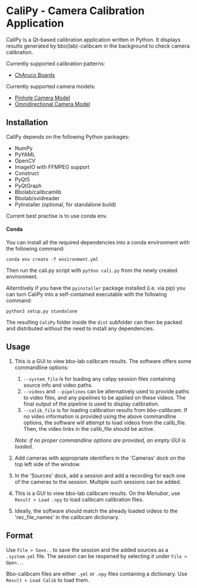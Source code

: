 CaliPy - Camera Calibration Application
=======================================

CaliPy is a Qt-based calibration application written in Python. It displays results generated by bbo(lab)-calibcam in the background to check camera calibration.

Currently supported calibration patterns:

  - [ChAruco Boards](https://docs.opencv.org/3.4.6/da/d13/tutorial_aruco_calibration.html)

Currently supported camera models:

  - [Pinhole Camera Model](https://docs.opencv.org/3.4.6/d9/d0c/group__calib3d.html#details)
  - [Omnidirectional Camera Model](https://docs.opencv.org/3.4.6/d3/ddc/group__ccalib.html)

Installation
------------

CaliPy depends on the following Python packages:

  - NumPy
  - PyYAML
  - OpenCV
  - ImageIO with FFMPEG support
  - Construct
  - PyQt5
  - PyQtGraph
  - Bbolab/calibcamlib
  - Bbolab/svidreader
  - PyInstaller (optional, for standalone build)

Current best practise is to use conda env.
#### Conda

You can install all the required dependencies into a conda environment with the following command:

    conda env create -f environment.yml

Then run the cali.py script with `python cali.py` from the newly created environment.

Alterntively if you have the ```pyinstaller``` package installed (i.e. via pip) you can turn CaliPy into a self-contained executable with the following command:

    python3 setup.py standalone

The resulting ```CaliPy``` folder inside the ```dist``` subfolder can then be packed and distributed without the need to install any dependencies.



Usage
-----
1. This is a GUI to view bbo-lab calibcam results. The software offers some commandline options:
   1. `--system_file` is for loading any calipy session files containing source info and video paths.
   2. `--videos` and `--pipelines` can be alternatively used to provide paths to video files, and any pipelines to be
      applied on these videos. The final output of the pipeline is used to display calibration.
   3. `--calib_file` is for loading calibraiton results from _bbo-calibcam_. If no video information is provided using the above
      commandline options, the software will attempt to load videos from the calib_file. Then, the video links in the
      calib_file should be active.

   _Note: if no proper commandline options are provided, an empty GUI is loaded._


2. Add cameras with appropriate identifiers in the 'Cameras' dock on the top left side of the window.
3. In the 'Sources' dock, add a session and add a recording for each one of the cameras to the session. Multiple such sessions can be added.
4. This is a GUI to view bbo-lab calibcam results. On the _Menubar_, use `Result > Load .npy` to load calibcam calibration files.
5. Ideally, the software should match the already loaded videos to the 'rec_file_names' in the calibcam dictionary.


Format
------

Use ```File > Save..``` to save the session and the added sources as a ```.system.yml``` file. The session can be reopened by selecting it under ```File > Open..```.

Bbo-calibcam files are either ```.yml``` or ```.npy``` files containing a dictionary. Use ```Result > Load Calib``` to load them.
